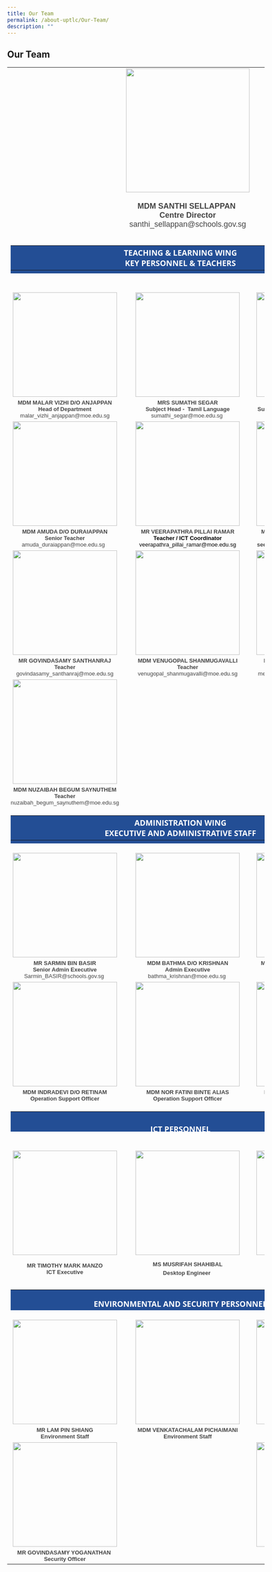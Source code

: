 ```yaml
---
title: Our Team
permalink: /about-uptlc/Our-Team/
description: ""
---
```

## Our Team


<table class="ive_eobj_center iveo_table ives_tab_zen" style="color: rgb(0, 0, 0); font-family: &quot;Open Sans&quot;, sans-serif; font-size: 16px; font-style: normal; font-variant-ligatures: normal; font-variant-caps: normal; font-weight: 400; letter-spacing: normal; orphans: 2; text-transform: none; white-space: normal; widows: 2; word-spacing: 0px; -webkit-text-stroke-width: 0px; text-decoration-thickness: initial; text-decoration-style: initial; text-decoration-color: initial; text-align: center; width: 598px; height: 3921px;"><tbody><tr><td style="width: 312px;">&nbsp;</td><td style="width: 310px;"><img class="size-medium wp-image-35 aligncenter" src="/images/centredirector.jpg" alt="" width="287" height="300" style="clear: both; height: auto !important;"></td><td style="width: 306px;">&nbsp;</td></tr><tr><td>&nbsp;</td><td><p><span style="font-family: arial, sans-serif;"><span style="color: rgb(68, 68, 68); font-size: large;"><b>MDM SANTHI SELLAPPAN&nbsp;<br></b></span></span><span style="font-family: arial, sans-serif;"><span style="color: rgb(68, 68, 68); font-size: large;"><b>Centre Director<br></b></span></span><span style="font-family: arial, sans-serif;"><span style="color: rgb(68, 68, 68); font-size: large;">santhi_sellappan@schools.gov.sg</span></span></p></td><td>&nbsp;</td></tr><tr><td colspan="3"><div><table class="iveo_table ive_eobj_center ives_tab_1" style="width: 788.703px; background: rgb(35, 78, 149); height: 65px;"><tbody><tr><th style="width: 782.703px;"><div style="text-align: center;"><span style="color: rgb(255, 255, 255);"><span style="font-size: large;">TEACHING &amp; LEARNING WING</span></span></div><div style="text-align: center;"><span style="color: rgb(255, 255, 255);"><span style="font-size: large;">KEY PERSONNEL &amp; TEACHERS</span></span></div></th></tr></tbody></table></div><div>&nbsp;</div></td></tr><tr><td><img class="aligncenter wp-image-34" src="/images/Headofdepartment.jpg" alt="" width="242" height="253" style="clear: both; height: auto !important;"></td><td style="width: 60px;"><img class="aligncenter wp-image-17" src="https://uptlc.moe.edu.sg/wp-content/uploads/2021/11/png-transparent-black-and-white-material-white-frame-angle-white-golden-frame-12-287x300.jpg" alt="" width="242" height="253" style="clear: both; height: auto !important;"></td><td style="width: 60px;"><img class="aligncenter wp-image-860" src="/images/Subjecthead-curriculum.jpeg" alt="" width="242" height="253" style="clear: both; height: auto !important;"></td></tr><tr><td><span style="font-family: arial, sans-serif; font-size: small;"><span style="color: rgb(68, 68, 68);"><b>MDM MALAR VIZHI D/O ANJAPPAN<br></b></span><span style="color: rgb(68, 68, 68);"><span style="background-color: initial;"><b>Head of Department<br></b></span></span><span style="color: rgb(68, 68, 68);"><span style="text-align: left; background-color: initial;">malar_vizhi_anjappan@moe.edu.sg</span></span></span></td><td style="width: 60px;"><span style="font-family: arial, sans-serif; font-size: small;"><span style="color: rgb(68, 68, 68);"><b>MRS SUMATHI SEGAR<br></b></span><span style="color: rgb(68, 68, 68);"><b>Subject Head -&nbsp; Tamil Language<br></b></span><span style="color: rgb(68, 68, 68);"><span style="background-color: initial;">sumathi_segar@moe.edu.sg</span>&nbsp;</span></span></td><td style="width: 60px;"><span style="font-family: arial, sans-serif; font-size: small;"><span style="color: rgb(68, 68, 68);"><b>MR K. SARAVANAN<br></b></span><span style="color: rgb(68, 68, 68);"><b>Subject Head -&nbsp; Curriculum Innovation<br></b></span><span style="color: rgb(68, 68, 68);"><span style="background-color: initial;">saravanan_k@moe.edu.sg</span></span></span></td></tr><tr><td><img class="aligncenter wp-image-16" src="/images/seniorteacher.jpeg" alt="" width="242" height="253" style="clear: both; height: auto !important;"></td><td style="width: 60px;"><img class="aligncenter wp-image-18" src="images/ictcoordinator.jpeg" alt="" width="242" height="253" style="clear: both; height: auto !important;"></td><td style="width: 60px;"><img class="aligncenter wp-image-20" src="https://uptlc.moe.edu.sg/wp-content/uploads/2021/11/png-transparent-black-and-white-material-white-frame-angle-white-golden-frame-17-287x300.jpg" alt="" width="242" height="253" style="clear: both; height: auto !important;"></td></tr><tr><td><span style="font-size: small;"><span style="font-family: arial, sans-serif;"><span style="color: rgb(68, 68, 68);"><b><span style="background-color: initial;">MDM AMUDA D/O DURAIAPPAN<br></span></b></span><span style="color: rgb(68, 68, 68);"><b>Senior Teacher<br></b></span><span style="color: rgb(68, 68, 68);">amuda_duraiappan@moe.edu.sg</span></span><span style="color: rgb(68, 68, 68); font-family: arial, sans-serif;">&nbsp;&nbsp;</span></span></td><td><span style="color: rgb(68, 68, 68);"><span style="background-color: initial; font-family: arial, sans-serif; font-size: small;"><b style="background-color: initial;">MR VEERAPATHRA PILLAI RAMAR<br></b></span></span><span style="font-family: arial, sans-serif; font-size: small;"><b style="background-color: initial;">Teacher /&nbsp;</b><span style="background-color: initial;"><b>ICT Coordinator<br></b></span><span style="background-color: initial;">veerapathra_pillai_ramar@moe.edu.sg</span></span></td><td><span style="font-family: arial, sans-serif; font-size: small;"><span style="color: rgb(68, 68, 68);"><b style="background-color: initial;"><span style="background-color: initial; font-family: arial, sans-serif; font-size: small;">MR SEETHARAMAN THANGARAJU<br></span>Teacher<span style="background-color: initial;"><b><br></b></span><span style="background-color: initial;"><span style="background-color: initial; color: rgb(68, 68, 68); font-family: arial, sans-serif; font-size: small;">seetharaman_thangaraju@moe.edu.sg</span></span></b></span></span></td></tr><tr><td style="text-align: center;"><img class="alignnone wp-image-1744" src="/images/teacher2.jpeg" alt="" width="242" height="253" style="height: auto !important;"></td><td><img class="aligncenter wp-image-22" src="/images/teacher3.jpeg" alt="" width="242" height="253" style="clear: both; height: auto !important;"></td><td><img class="aligncenter wp-image-15" src="https://uptlc.moe.edu.sg/wp-content/uploads/2021/11/meenambal-1-287x300.jpg" alt="" width="242" height="253" style="clear: both; height: auto !important;"></td></tr><tr><td><span style="font-family: arial, sans-serif; font-size: small;"><span style="color: rgb(68, 68, 68);"><b style="background-color: initial;">MR GOVINDASAMY SANTHANRAJ<br>Teacher<br></b><span style="background-color: initial;">govindasamy_santhanraj@moe.edu.sg</span></span></span></td><td><span style="font-family: arial, sans-serif; font-size: small;"><span style="color: rgb(68, 68, 68);"><b style="background-color: initial;">MDM VENUGOPAL SHANMUGAVALLI<br>Teacher<br></b><span style="background-color: initial;">venugopal_shanmugavalli@moe.edu.sg</span></span></span></td><td><span style="font-family: arial, sans-serif; font-size: small;"><span style="color: rgb(68, 68, 68);"><span style="background-color: initial;"><b>MS MEENAMBAL PARAMASIVAM</b><br></span></span><span style="color: rgb(68, 68, 68);"><b style="background-color: initial;">Teacher&nbsp;<br></b></span></span><span style="background-color: initial;"><span style="color: rgb(68, 68, 68); font-family: arial, sans-serif; font-size: small;">meenambal_paramasivam@moe.edu.sg</span></span></td></tr><tr><td><img class="aligncenter wp-image-1745" src="https://uptlc.moe.edu.sg/wp-content/uploads/2022/08/Ms-Nuzaibah-287x300.jpg" alt="" width="242" height="253" style="clear: both; height: auto !important;"></td><td>&nbsp;</td><td>&nbsp;</td></tr><tr><td><span style="font-family: arial, sans-serif; font-size: small;"><span style="color: rgb(68, 68, 68);"><b style="background-color: initial;">MDM NUZAIBAH BEGUM SAYNUTHEM<br>Teacher<br></b>nuzaibah_begum_saynuthem@moe.edu.sg<br></span></span></td><td>&nbsp;</td><td>&nbsp;</td></tr><tr><td colspan="3"><table class="iveo_table ive_eobj_center ives_tab_1" style="width: 788.703px; background: rgb(35, 78, 149); height: 65px;"><tbody><tr><th style="width: 782.703px;"><div style="text-align: center;"><span style="color: rgb(255, 255, 255);"><span style="font-size: large;">ADMINISTRATION WING</span></span></div><div style="text-align: center;"><span style="color: rgb(255, 255, 255);"><span style="font-size: large;">EXECUTIVE AND ADMINISTRATIVE STAFF</span></span></div></th></tr></tbody></table></td></tr><tr><td><img class="aligncenter wp-image-23" src="https://uptlc.moe.edu.sg/wp-content/uploads/2021/11/png-transparent-black-and-white-material-white-frame-angle-white-golden-frame-20-287x300.jpg" alt="" width="242" height="253" style="clear: both; height: auto !important;"></td><td><img class="aligncenter wp-image-24" src="https://uptlc.moe.edu.sg/wp-content/uploads/2021/11/png-transparent-black-and-white-material-white-frame-angle-white-golden-frame-21-287x300.jpg" alt="" width="242" height="253" style="clear: both; height: auto !important;"></td><td><img class="aligncenter wp-image-1842" src="https://uptlc.moe.edu.sg/wp-content/uploads/2022/09/Mallika-287x300.jpg" alt="" width="242" height="253" style="clear: both; height: auto !important;"></td></tr><tr><td><span style="font-family: arial, sans-serif; font-size: small;"><span style="background-color: initial;">&nbsp;</span><span style="color: rgb(68, 68, 68);"><span style="background-color: initial; font-weight: bold;"><b>MR SARMIN BIN BASIR</b>&nbsp;<br></span><span style="background-color: initial; font-weight: bold;">Senior Admin Executive<br></span><span style="background-color: initial;">Sarmin_BASIR@schools.</span><span style="background-color: initial; text-align: left;">gov.sg</span><span style="background-color: initial;">&nbsp;</span></span></span></td><td><span style="color: rgb(68, 68, 68); font-family: arial, sans-serif; font-size: small;"><span style="background-color: initial; font-weight: bold;">MDM BATHMA D/O KRISHNAN<br></span><span style="background-color: initial; font-weight: bold;">Admin Executive<br></span><span style="background-color: initial;">bathma_krishnan@moe.edu.sg</span><span style="background-color: initial;">&nbsp;</span></span></td><td><span style="color: rgb(68, 68, 68); font-family: arial, sans-serif; font-size: small;"><span style="background-color: initial; font-weight: bold;">MDM MALLIKA DAKSHINAMURTHY<br></span><span style="background-color: initial; font-weight: bold;">Librarian<br></span><br></span></td></tr><tr><td><img class="aligncenter wp-image-27" src="https://uptlc.moe.edu.sg/wp-content/uploads/2021/11/png-transparent-black-and-white-material-white-frame-angle-white-golden-frame-27-287x300.jpg" alt="" width="242" height="253" style="clear: both; height: auto !important;"></td><td><img class="aligncenter wp-image-26" src="https://uptlc.moe.edu.sg/wp-content/uploads/2021/11/png-transparent-black-and-white-material-white-frame-angle-white-golden-frame-23-287x300.jpg" alt="" width="242" height="253" style="clear: both; height: auto !important;"></td><td><img class="aligncenter wp-image-861" src="https://uptlc.moe.edu.sg/wp-content/uploads/2022/01/IMG_8950002-287x300.jpg" alt="" width="242" height="253" style="clear: both; height: auto !important;"></td></tr><tr><td><span style="color: rgb(68, 68, 68); font-family: arial, sans-serif; font-size: small;"><b>MDM INDRADEVI D/O RETINAM<span style="font-weight: bold;"><br></span><span style="background-color: initial;">Operation Support Officer</span></b></span></td><td><span style="color: rgb(68, 68, 68); font-family: arial, sans-serif; font-size: small;"><span style="font-weight: bold;">MDM NOR FATINI BINTE ALIAS<br><span style="background-color: initial;"><b>Operation Support Officer</b></span></span></span></td><td><span style="color: rgb(68, 68, 68); font-family: arial, sans-serif; font-size: small;"><span style="font-weight: bold;">MDM NOORMALA BINTE WAHAB<br><span style="background-color: initial;"><b>Operation Support Officer</b></span></span></span></td></tr><tr><td colspan="3"><table class="iveo_table ives_tab_1 ive_eobj_center" style="width: 788.703px; background: rgb(35, 78, 149); height: 47px;"><tbody><tr><th style="text-align: center; width: 782.703px;"><h4 style="color: rgb(69, 69, 69); font-size: 18px; font-family: &quot;Open Sans&quot;, sans-serif; font-weight: 700; margin-bottom: 5px; line-height: 23.4px;"><span style="color: rgb(255, 255, 255); font-size: large;">ICT PERSONNEL</span></h4></th></tr></tbody></table><div>&nbsp;</div></td></tr><tr><td><img class="alignnone wp-image-28" src="https://uptlc.moe.edu.sg/wp-content/uploads/2021/11/png-transparent-black-and-white-material-white-frame-angle-white-golden-frame-28-287x300.jpg" alt="" width="242" height="253" style="height: auto !important;"></td><td><img class="aligncenter wp-image-13" src="https://uptlc.moe.edu.sg/wp-content/uploads/2021/11/IMG_0978.JPG-1.png-287x300.jpg" alt="" width="242" height="253" style="clear: both; height: auto !important;"></td><td><img class="aligncenter wp-image-14" src="https://uptlc.moe.edu.sg/wp-content/uploads/2021/11/IMG_1195.JPG-287x300.jpg" alt="" width="242" height="253" style="clear: both; height: auto !important;"></td></tr><tr><td><strong><span style="color: rgb(68, 68, 68); font-family: arial, sans-serif;"><span style="font-size: small;">MR TIMOTHY MARK MANZO<br></span></span><span style="color: rgb(68, 68, 68); font-family: arial, sans-serif;"><span style="font-size: small;">ICT Executive</span></span></strong></td><td><span style="color: rgb(68, 68, 68); font-family: arial, sans-serif;"><b><span style="font-size: small;">MS MUSRIFAH SHAHIBAL</span></b><br></span><span style="color: rgb(68, 68, 68); font-family: arial, sans-serif;"><span style="font-size: small;"><b>Desktop Engineer</b></span></span>&nbsp;</td><td><span style="color: rgb(68, 68, 68); font-family: arial, sans-serif;"><b><span style="font-size: small;">MS VIVEKADARSINI CHANDRA SEGAR</span></b><br></span><span style="color: rgb(68, 68, 68); font-family: arial, sans-serif;"><span style="font-size: small;"><b>Desktop Engineer</b></span></span>&nbsp;</td></tr><tr><td colspan="3"><table class="iveo_table ive_eobj_center ives_tab_1" style="background: rgb(35, 78, 149); width: 788.703px; height: 48px;"><tbody><tr><th style="text-align: center; width: 782.703px;"><p><span style="color: rgb(255, 255, 255); font-size: large;">ENVIRONMENTAL AND SECURITY PERSONNEL</span></p></th></tr></tbody></table></td></tr><tr><td><img class="aligncenter wp-image-30" src="https://uptlc.moe.edu.sg/wp-content/uploads/2021/11/png-transparent-black-and-white-material-white-frame-angle-white-golden-frame-31-287x300.jpg" alt="" width="242" height="253" style="clear: both; height: auto !important;"></td><td><img class="aligncenter wp-image-31" src="https://uptlc.moe.edu.sg/wp-content/uploads/2021/11/png-transparent-black-and-white-material-white-frame-angle-white-golden-frame-32-287x300.jpg" alt="" width="242" height="253" style="clear: both; height: auto !important;"></td><td><img class="aligncenter wp-image-29" src="https://uptlc.moe.edu.sg/wp-content/uploads/2021/11/png-transparent-black-and-white-material-white-frame-angle-white-golden-frame-30-287x300.jpg" alt="" width="242" height="253" style="clear: both; height: auto !important;"></td></tr><tr><td><span style="font-family: arial, sans-serif; font-size: small;"><b><span style="color: rgb(68, 68, 68);"><span style="background-color: initial;">MR LAM PIN SHIANG<br></span></span><span style="color: rgb(68, 68, 68);"><span style="background-color: initial;">Environment Staff</span></span></b></span></td><td><span style="font-family: arial, sans-serif; font-size: small;"><span style="color: rgb(68, 68, 68);"><span style="background-color: initial;"><b>MDM&nbsp;VENKATACHALAM PICHAIMANI</b><br></span></span><span style="font-weight: bold; color: rgb(68, 68, 68);"><span style="background-color: initial;">Environment Staff</span></span></span></td><td><span style="font-family: arial, sans-serif; font-size: small;"><b><span style="color: rgb(68, 68, 68);"><span style="background-color: initial;">CHOO YIN SAI<br></span></span><span style="color: rgb(68, 68, 68);"><span style="background-color: initial;">Environment Staff</span></span></b></span></td></tr><tr><td><img class="aligncenter wp-image-33" src="https://uptlc.moe.edu.sg/wp-content/uploads/2021/11/png-transparent-black-and-white-material-white-frame-angle-white-golden-frame-34-287x300.jpg" alt="" width="242" height="253" style="clear: both; height: auto !important;"></td><td>&nbsp;</td><td><img class="alignnone wp-image-1721" src="https://uptlc.moe.edu.sg/wp-content/uploads/2022/07/blank.png" alt="" width="242" height="253" style="height: auto !important;"></td></tr><tr><td><span style="color: rgb(68, 68, 68);"><span style="font-family: arial, sans-serif;"><span style="font-size: small;"><b>MR GOVINDASAMY YOGANATHAN&nbsp;<br></b></span></span><span style="font-family: arial, sans-serif;"><span style="font-size: small;"><b>Security Officer</b></span></span></span></td><td style="text-align: center;">&nbsp;</td><td>&nbsp;</td></tr></tbody></table>
